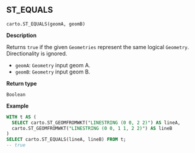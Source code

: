 ## ST_EQUALS

```sql:signature
carto.ST_EQUALS(geomA, geomB)
```

**Description**

Returns `true` if the given `Geometries` represent the same logical `Geometry`. Directionality is ignored.

* `geomA`: `Geometry` input geom A.
* `geomB`: `Geometry` input geom B.

**Return type**

`Boolean`

**Example**

```sql
WITH t AS (
  SELECT carto.ST_GEOMFROMWKT("LINESTRING (0 0, 2 2)") AS lineA,
  carto.ST_GEOMFROMWKT("LINESTRING (0 0, 1 1, 2 2)") AS lineB
)
SELECT carto.ST_EQUALS(lineA, lineB) FROM t;
-- true
```